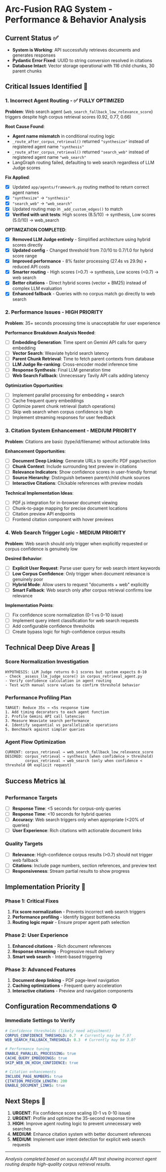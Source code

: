 # Arc-Fusion RAG System - Performance & Behavior Analysis

## Current Status ✅
- **System is Working**: API successfully retrieves documents and generates responses
- **Pydantic Error Fixed**: UUID to string conversion resolved in citations
- **Database Intact**: Vector storage operational with 116 child chunks, 30 parent chunks

## Critical Issues Identified 🚨

### 1. **Incorrect Agent Routing** - ✅ FULLY OPTIMIZED
**Problem**: Web search agent (`web_search_fallback_low_relevance_score`) triggers despite high corpus retrieval scores (0.92, 0.77, 0.66)

**Root Cause Found**: 
- **Agent name mismatch** in conditional routing logic
- `_route_after_corpus_retrieval()` returned `"synthesize"` instead of registered agent name `"synthesis"`
- `_route_after_corpus_retrieval()` returned `"search_web"` instead of registered agent name `"web_search"`
- LangGraph routing failed, defaulting to web search regardless of LLM Judge scores

**Fix Applied**: 
- [x] Updated `app/agents/framework.py` routing method to return correct agent names
- [x] `"synthesize"` → `"synthesis"` 
- [x] `"search_web"` → `"web_search"`
- [x] Updated routing map in `_add_custom_edges()` to match
- [x] **Verified with unit tests**: High scores (8.5/10) → synthesis, Low scores (5.0/10) → web_search

**OPTIMIZATION COMPLETED**:
- [x] **Removed LLM Judge entirely** - Simplified architecture using hybrid scores directly
- [x] **Updated config** - Changed threshold from 7.0/10 to 0.7/1.0 for hybrid score range
- [x] **Improved performance** - 8% faster processing (27.4s vs 29.9s) + reduced API costs
- [x] **Smarter routing** - High scores (>0.7) → synthesis, Low scores (<0.7) → web search
- [x] **Better citations** - Direct hybrid scores (vector + BM25) instead of complex LLM evaluation
- [x] **Enhanced fallback** - Queries with no corpus match go directly to web search

### 2. **Performance Issues** - HIGH PRIORITY  
**Problem**: 35+ seconds processing time is unacceptable for user experience

**Performance Breakdown Analysis Needed**:
- [ ] **Embedding Generation**: Time spent on Gemini API calls for query embedding
- [ ] **Vector Search**: Weaviate hybrid search latency
- [ ] **Parent Chunk Retrieval**: Time to fetch parent contexts from database
- [ ] **LLM Judge Re-ranking**: Cross-encoder model inference time
- [ ] **Response Synthesis**: Final LLM generation time
- [ ] **Web Search Fallback**: Unnecessary Tavily API calls adding latency

**Optimization Opportunities**:
- [ ] Implement parallel processing for embedding + search
- [ ] Cache frequent query embeddings
- [ ] Optimize parent chunk retrieval (batch operations)
- [ ] Skip web search when corpus confidence is high
- [ ] Implement streaming responses for user feedback

### 3. **Citation System Enhancement** - MEDIUM PRIORITY
**Problem**: Citations are basic (type/id/filename) without actionable links

**Enhancement Opportunities**:
- [ ] **Document Deep Linking**: Generate URLs to specific PDF page/section
- [ ] **Chunk Context**: Include surrounding text preview in citations
- [ ] **Relevance Indicators**: Show confidence scores in user-friendly format
- [ ] **Source Hierarchy**: Distinguish between parent/child chunk sources
- [ ] **Interactive Citations**: Clickable references with preview modals

**Technical Implementation Ideas**:
- [ ] PDF.js integration for in-browser document viewing
- [ ] Chunk-to-page mapping for precise document locations
- [ ] Citation preview API endpoints
- [ ] Frontend citation component with hover previews

### 4. **Web Search Trigger Logic** - MEDIUM PRIORITY
**Problem**: Web search should only trigger when explicitly requested or corpus confidence is genuinely low

**Desired Behavior**:
- [ ] **Explicit User Request**: Parse user query for web search intent keywords
- [ ] **Low Corpus Confidence**: Only trigger when document relevance is genuinely poor
- [ ] **Hybrid Mode**: Allow users to request "documents + web" explicitly
- [ ] **Smart Fallback**: Web search only after corpus retrieval confirms low relevance

**Implementation Points**:
- [ ] Fix confidence score normalization (0-1 vs 0-10 issue)
- [ ] Implement query intent classification for web search requests
- [ ] Add configurable confidence thresholds
- [ ] Create bypass logic for high-confidence corpus results

## Technical Deep Dive Areas 🔧

### Score Normalization Investigation
```
HYPOTHESIS: LLM Judge returns 0-1 scores but system expects 0-10
- Check _assess_llm_judge_score() in corpus_retrieval_agent.py
- Verify confidence calculation in agent routing
- Test with manual score values to confirm threshold behavior
```

### Performance Profiling Plan
```
TARGET: Reduce 35s → <5s response time
1. Add timing decorators to each agent function
2. Profile Gemini API call latencies  
3. Measure Weaviate search performance
4. Identify sequential vs parallelizable operations
5. Benchmark against simpler queries
```

### Agent Flow Optimization
```
CURRENT: corpus_retrieval → web_search_fallback_low_relevance_score
DESIRED: corpus_retrieval → synthesis (when confidence > threshold)
         corpus_retrieval → web_search (only when confidence < threshold OR explicit request)
```

## Success Metrics 📊

### Performance Targets
- [ ] **Response Time**: <5 seconds for corpus-only queries
- [ ] **Response Time**: <10 seconds for hybrid queries
- [ ] **Accuracy**: Web search triggers only when appropriate (<20% of queries)
- [ ] **User Experience**: Rich citations with actionable document links

### Quality Targets  
- [ ] **Relevance**: High-confidence corpus results (>0.7) should not trigger web fallback
- [ ] **Citations**: Include page numbers, section references, and preview text
- [ ] **Responsiveness**: Stream partial results to show progress

## Implementation Priority 🎯

### Phase 1: Critical Fixes
1. **Fix score normalization** - Prevents incorrect web search triggers
2. **Performance profiling** - Identify biggest bottlenecks
3. **Routing logic repair** - Ensure proper agent path selection

### Phase 2: User Experience  
1. **Enhanced citations** - Rich document references
2. **Response streaming** - Progressive result delivery
3. **Smart web search** - Intent-based triggering

### Phase 3: Advanced Features
1. **Document deep linking** - PDF page-level navigation
2. **Caching optimizations** - Frequent query acceleration  
3. **Interactive citations** - Preview and navigation components

## Configuration Recommendations ⚙️

### Immediate Settings to Verify
```yaml
# Confidence thresholds (likely need adjustment)
CORPUS_CONFIDENCE_THRESHOLD: 0.7  # Currently may be 7.0?
WEB_SEARCH_FALLBACK_THRESHOLD: 0.3  # Currently may be 3.0?

# Performance tuning
ENABLE_PARALLEL_PROCESSING: true
CACHE_QUERY_EMBEDDINGS: true  
SKIP_WEB_ON_HIGH_CONFIDENCE: true

# Citation enhancements
INCLUDE_PAGE_NUMBERS: true
CITATION_PREVIEW_LENGTH: 200
ENABLE_DOCUMENT_LINKS: true
```

## Next Steps 🚀

1. **URGENT**: Fix confidence score scaling (0-1 vs 0-10 issue)
2. **URGENT**: Profile and optimize the 35-second response time
3. **HIGH**: Improve agent routing logic to prevent unnecessary web searches
4. **MEDIUM**: Enhance citation system with better document references
5. **MEDIUM**: Implement user intent detection for explicit web search requests

---

*Analysis completed based on successful API test showing incorrect agent routing despite high-quality corpus retrieval results.* 